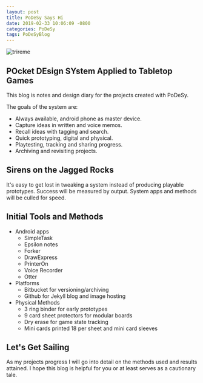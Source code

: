 ```yaml
---
layout: post
title: PoDeSy Says Hi
date: 2019-02-33 10:06:09 -0800
categories: PoDeSy
tags: PoDeSyBlog
---
```


![trireme](https://user-images.githubusercontent.com/2381610/52167960-72a94c80-26d8-11e9-943f-db6fdaa0190a.png)


## POcket DEsign SYstem Applied to Tabletop Games 

This blog is notes and design diary for the projects created with PoDeSy. 

The goals of the system are:
* Always available, android phone as master device. 
* Capture ideas in written and voice memos. 
* Recall ideas with tagging and search.
* Quick prototyping, digital and physical. 
* Playtesting, tracking and sharing progress. 
* Archiving and revisiting projects. 

## Sirens on the Jagged Rocks

It's easy to get lost in tweaking a system instead of producing playable prototypes. Success will be measured by output. System apps and methods will be culled for speed. 

## Initial Tools and Methods 

* Android apps
   * SimpleTask
   * Epsilon notes
   * Forker
   * DrawExpress
   * PrinterOn
   * Voice Recorder
   * Otter
* Platforms 
   * Bitbucket for versioning/archiving
   * Github for Jekyll blog and image hosting
* Physical Methods 
   * 3 ring binder for early prototypes
   * 9 card sheet protectors for modular boards
   * Dry erase for game state tracking 
   * Mini cards printed 18 per sheet and mini card sleeves 
   
## Let's Get Sailing 

As my projects progress I will go into detail on the methods used and results attained. I hope this blog is helpful for you or at least serves as a cautionary tale. 